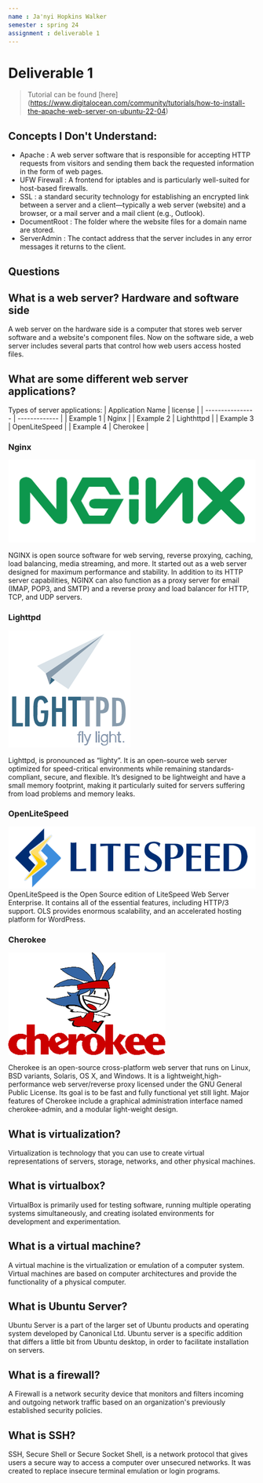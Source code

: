 ```yaml
---
name : Ja'nyi Hopkins Walker
semester : spring 24
assignment : deliverable 1
---
```


# Deliverable 1

> Tutorial can be found [here] (https://www.digitalocean.com/community/tutorials/how-to-install-the-apache-web-server-on-ubuntu-22-04)

## Concepts I Don't Understand:

* Apache : A web server software that is responsible for accepting HTTP requests from visitors and sending them back the requested information in the form of web pages. 
* UFW Firewall : A frontend for iptables and is particularly well-suited for host-based firewalls.
* SSL : a standard security technology for establishing an encrypted link between a server and a client—typically a web server (website) and a browser, or a mail server and a mail client (e.g., Outlook).
* DocumentRoot : The folder where the website files for a domain name are stored.
* ServerAdmin : The contact address that the server includes in any error messages it returns to the client.

## Questions

## What is a web server? Hardware and software side
A web server on the hardware side is a computer that stores web server software and a website's component files. Now on the software side, a web server includes several parts that control how web users access hosted files.
## What are some different web server applications?
Types of server applications:
| Application Name | license       |
| ---------------- | ------------- |
| Example 1        | Nginx         |
| Example 2        | Lighthttpd    |
| Example 3        | OpenLiteSpeed |
| Example 4        | Cherokee      |

### Nginx
![alt text](image-1.png)

NGINX is open source software for web serving, reverse proxying, caching, load balancing, media streaming, and more. It started out as a web server designed for maximum performance and stability. In addition to its HTTP server capabilities, NGINX can also function as a proxy server for email (IMAP, POP3, and SMTP) and a reverse proxy and load balancer for HTTP, TCP, and UDP servers.

### Lighttpd
![alt text](image-2.png)

Lighttpd, is pronounced as “lighty”. It is an open-source web server optimized for speed-critical environments while remaining standards-compliant, secure, and flexible. It’s designed to be lightweight and have a small memory footprint, making it particularly suited for servers suffering from load problems and memory leaks.

### OpenLiteSpeed
![alt text](image-3.png)
OpenLiteSpeed is the Open Source edition of LiteSpeed Web Server Enterprise. It contains all of the essential features, including HTTP/3 support. OLS provides enormous scalability, and an accelerated hosting platform for WordPress.

### Cherokee
![alt text](image-4.png)

Cherokee is an open-source cross-platform web server that runs on Linux, BSD variants, Solaris, OS X, and Windows. It is a lightweight,high-performance web server/reverse proxy licensed under the GNU General Public License. Its goal is to be fast and fully functional yet still light. Major features of Cherokee include a graphical administration interface named cherokee-admin, and a modular light-weight design. 

## What is virtualization?
Virtualization is technology that you can use to create virtual representations of servers, storage, networks, and other physical machines.
## What is virtualbox?
VirtualBox is primarily used for testing software, running multiple operating systems simultaneously, and creating isolated environments for development and experimentation.
## What is a virtual machine?
A virtual machine is the virtualization or emulation of a computer system. Virtual machines are based on computer architectures and provide the functionality of a physical computer. 
## What is Ubuntu Server?
Ubuntu Server is a part of the larger set of Ubuntu products and operating system developed by Canonical Ltd. Ubuntu server is a specific addition that differs a little bit from Ubuntu desktop, in order to facilitate installation on servers.
## What is a firewall?
A Firewall is a network security device that monitors and filters incoming and outgoing network traffic based on an organization's previously established security policies.
## What is SSH?
SSH, Secure Shell or Secure Socket Shell, is a network protocol that gives users a secure way to access a computer over unsecured networks. It was created to replace insecure terminal emulation or login programs.

